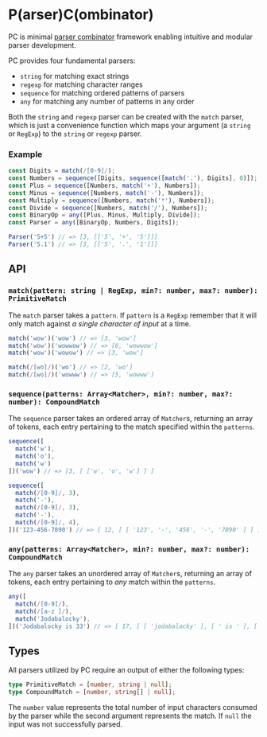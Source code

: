 # P(arser)C(ombinator)

PC is minimal [parser combinator](https://en.wikipedia.org/wiki/Parser_combinator)
framework enabling intuitive and modular parser development.

PC provides four fundamental parsers:

- `string` for matching exact strings
- `regexp` for matching character ranges
- `sequence` for matching ordered patterns of parsers
- `any` for matching any number of patterns in any order

Both the `string` and `regexp` parser can be created with the `match` parser,
which is just a convenience function which maps your argument (a `string` or
`RegExp`) to the `string` or `regexp` parser.

### Example

```js
const Digits = match(/[0-9]/);
const Numbers = sequence([Digits, sequence([match('.'), Digits], 0)]);
const Plus = sequence([Numbers, match('+'), Numbers]);
const Minus = sequence([Numbers, match('-'), Numbers]);
const Multiply = sequence([Numbers, match('*'), Numbers]);
const Divide = sequence([Numbers, match('/'), Numbers]);
const BinaryOp = any([Plus, Minus, Multiply, Divide]);
const Parser = any([BinaryOp, Numbers, Digits]);

Parser('5+5') // => [3, [['5', '+', '5']]]
Parser('5.1') // => [3, [['5', '.', '1']]]
```

## API

### `match(pattern: string | RegExp, min?: number, max?: number): PrimitiveMatch`

The `match` parser takes a `pattern`. If `pattern` is a `RegExp` remember that
it will only match against _a single character of input_ at a time.

```js
match('wow')('wow') // => [3, 'wow']
match('wow')('wowwow') // => [6, 'wowwow']
match('wow')('wowow') // => [3, 'wow']

match(/[wo]/)('wo') // => [2, 'wo']
match(/[wo]/)('wowww') // => [5, 'wowww']
```

### `sequence(patterns: Array<Matcher>, min?: number, max?: number): CompoundMatch`

The `sequence` parser takes an ordered array of `Matcher`s, returning an array
of tokens, each entry pertaining to the match specified within the `patterns`.

```js
sequence([
  match('w'),
  match('o'),
  match('w')
])('wow') // => [3, [ ['w', 'o', 'w'] ] ]

sequence([
  match(/[0-9]/, 3),
  match('-'),
  match(/[0-9]/, 3),
  match('-'),
  match(/[0-9]/, 4),
])('123-456-7890') // => [ 12, [ [ '123', '-', '456', '-', '7890' ] ] ]
```

### `any(patterns: Array<Matcher>, min?: number, max?: number): CompoundMatch`

The `any` parser takes an unordered array of `Matcher`s, returning an array
of tokens, each entry pertaining to _any_ match within the `patterns`.

```js
any([
  match(/[0-9]/),
  match(/[a-z ]/),
  match('Jodabalocky'),
])('Jodabalocky is 33') // => [ 17, [ [ 'jodabalocky' ], [ ' is ' ], [ '33' ] ] ]
```

## Types

All parsers utilized by PC require an output of either the following types:

```ts
type PrimitiveMatch = [number, string | null];
type CompoundMatch = [number, string[] | null];
```

The `number` value represents the total number of input characters consumed by
the parser while the second argument represents the match. If `null` the input
was not successfully parsed.
